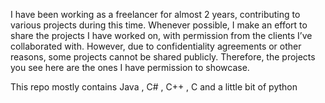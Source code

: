 I have been working as a freelancer for almost 2 years, contributing to various projects during this time.
Whenever possible, I make an effort to share the projects I have worked on, with permission from the clients I’ve collaborated with. 
However, due to confidentiality agreements or other reasons, some projects cannot be shared publicly. Therefore, the projects you see here are the ones I have permission to showcase.

This repo mostly contains Java , C# , C++ , C and a little bit of python
